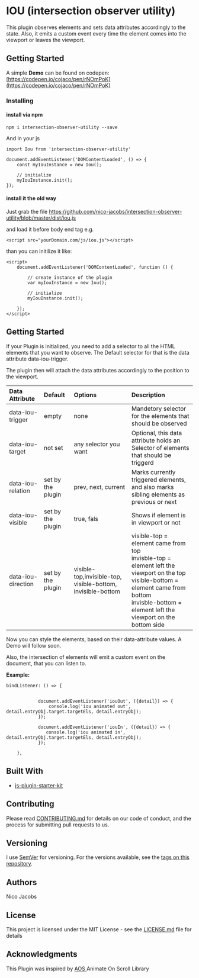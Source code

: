 # IOU (intersection observer utility)

This plugin observes elements and sets data attributes accordingly to the state.
Also, it emits a custom event every time the element comes into the viewport or leaves the viewport.

## Getting Started

A simple <strong>Demo</strong> can be found on codepen: [https://codepen.io/cojaco/pen/rNOmPoK](https://codepen.io/cojaco/pen/rNOmPoK)


### Installing

#### install via npm

```
npm i intersection-observer-utility --save
```

And in your js

```
import Iou from 'intersection-observer-utility'

document.addEventListener('DOMContentLoaded', () => {
    const myIouInstance = new Iou();

    // initialize
    myIouInstance.init();
});

```

#### install it the old way

Just grab the file https://github.com/nico-jacobs/intersection-observer-utility/blob/master/dist/iou.js

and load it before body end tag e.g.

```
<script src="yourDomain.com/js/iou.js"></script>
```

than you can initilize it like:

```
<script>
    document.addEventListener('DOMContentLoaded', function () {

        // create instance of the plugin
        var myIouInstance = new Iou();

        // initialize
        myIouInstance.init();

    });
</script>
```


## Getting Started

If your Plugin is initialized, you need to add a selector to all the HTML elements that you want to observe.
The Default selector for that is the data attribute data-iou-trigger.

The plugin then will attach the data attributes accordingly to the position to the viewport.

| Data Attribute     | Default           | Options                                                     | Description                                                                                                                                                                                               |
| :------------      | :------------     | :------------                                               | :------------                                                                                                                                                                                             |
| data-iou-trigger   | empty             | none                                                        | Mandetory selector for the elements that should be observed                                                                                                                                               |
| data-iou-target    | not set           | any selector you want                                       | Optional, this data attribute holds an Selector of elements that should be triggerd                                                                                                                       |
| data-iou-relation  | set by the plugin | prev, next, current                                         | Marks currently triggered elements, and also marks sibling elements as previous or next                                                                                                                   |
| data-iou-visible   | set by the plugin | true, fals                                                  | Shows if element is in viewport or not                                                                                                                                                                    |
| data-iou-direction | set by the plugin | visible-top,invisible-top, visible-bottom, invisible-bottom | visible-top = element came from top<br>invisble-top = element left the viewport on the top<br>visible-bottom = element came from bottom<br>invisble-bottom = element left the viewport on the bottom side |

Now you can style the elements, based on their data-attribute values.
A Demo will follow soon.

Also, the intersection of elements will emit a custom event on the document, that you can listen to.

<strong> Example:</strong>
```
bindListener: () => {


            document.addEventListener('iouOut', ({detail}) => {
                console.log('iou animated out', detail.entryObj.target.targetEls, detail.entryObj);
            });

            document.addEventListener('iouIn', ({detail}) => {
               console.log('iou animated in', detail.entryObj.target.targetEls, detail.entryObj);
            });

    },
```


## Built With

* [js-plugin-starter-kit](https://github.com/course-one/js-plugin-starter-kit)

## Contributing

Please read [CONTRIBUTING.md](https://gist.github.com/PurpleBooth/b24679402957c63ec426) for details on our code of conduct, and the process for submitting pull requests to us.

## Versioning

I use [SemVer](http://semver.org/) for versioning. For the versions available, see the [tags on this repository](https://github.com/your/project/tags).

## Authors

Nico Jacobs


## License

This project is licensed under the MIT License - see the [LICENSE.md](LICENSE.md) file for details

## Acknowledgments

This Plugin was inspired by [AOS ](https://michalsnik.github.io/aos/) Animate On Scroll Library
